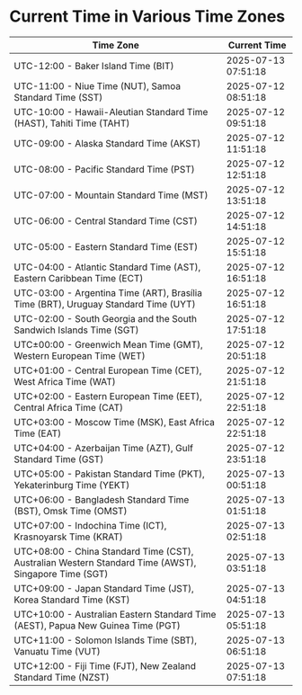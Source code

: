 # Current Time in Various Time Zones

| Time Zone | Current Time |
|-----------|--------------|
| UTC-12:00 - Baker Island Time (BIT) | 2025-07-13 07:51:18 |
| UTC-11:00 - Niue Time (NUT), Samoa Standard Time (SST) | 2025-07-12 08:51:18 |
| UTC-10:00 - Hawaii-Aleutian Standard Time (HAST), Tahiti Time (TAHT) | 2025-07-12 09:51:18 |
| UTC-09:00 - Alaska Standard Time (AKST) | 2025-07-12 11:51:18 |
| UTC-08:00 - Pacific Standard Time (PST) | 2025-07-12 12:51:18 |
| UTC-07:00 - Mountain Standard Time (MST) | 2025-07-12 13:51:18 |
| UTC-06:00 - Central Standard Time (CST) | 2025-07-12 14:51:18 |
| UTC-05:00 - Eastern Standard Time (EST) | 2025-07-12 15:51:18 |
| UTC-04:00 - Atlantic Standard Time (AST), Eastern Caribbean Time (ECT) | 2025-07-12 16:51:18 |
| UTC-03:00 - Argentina Time (ART), Brasília Time (BRT), Uruguay Standard Time (UYT) | 2025-07-12 16:51:18 |
| UTC-02:00 - South Georgia and the South Sandwich Islands Time (SGT) | 2025-07-12 17:51:18 |
| UTC±00:00 - Greenwich Mean Time (GMT), Western European Time (WET) | 2025-07-12 20:51:18 |
| UTC+01:00 - Central European Time (CET), West Africa Time (WAT) | 2025-07-12 21:51:18 |
| UTC+02:00 - Eastern European Time (EET), Central Africa Time (CAT) | 2025-07-12 22:51:18 |
| UTC+03:00 - Moscow Time (MSK), East Africa Time (EAT) | 2025-07-12 22:51:18 |
| UTC+04:00 - Azerbaijan Time (AZT), Gulf Standard Time (GST) | 2025-07-12 23:51:18 |
| UTC+05:00 - Pakistan Standard Time (PKT), Yekaterinburg Time (YEKT) | 2025-07-13 00:51:18 |
| UTC+06:00 - Bangladesh Standard Time (BST), Omsk Time (OMST) | 2025-07-13 01:51:18 |
| UTC+07:00 - Indochina Time (ICT), Krasnoyarsk Time (KRAT) | 2025-07-13 02:51:18 |
| UTC+08:00 - China Standard Time (CST), Australian Western Standard Time (AWST), Singapore Time (SGT) | 2025-07-13 03:51:18 |
| UTC+09:00 - Japan Standard Time (JST), Korea Standard Time (KST) | 2025-07-13 04:51:18 |
| UTC+10:00 - Australian Eastern Standard Time (AEST), Papua New Guinea Time (PGT) | 2025-07-13 05:51:18 |
| UTC+11:00 - Solomon Islands Time (SBT), Vanuatu Time (VUT) | 2025-07-13 06:51:18 |
| UTC+12:00 - Fiji Time (FJT), New Zealand Standard Time (NZST) | 2025-07-13 07:51:18 |
